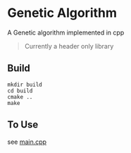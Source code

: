 # Genetic Algorithm
A Genetic algorithm implemented in cpp
>Currently a header only library
## Build

```shell
mkdir build
cd build
cmake ..
make 
```

## To Use
see [main.cpp](main.cpp)